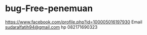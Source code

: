 # bug-Free-penemuan
https://www.facebook.com/profile.php?id=100005016197930  Email sudaralfatih94@gmail.com hp 082171690323
